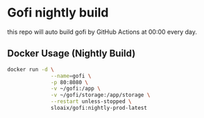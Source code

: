 # Gofi nightly build

this repo will auto build gofi by GitHub Actions at 00:00 every day.

## Docker Usage (Nightly Build)

```bash
docker run -d \
              --name=gofi \
              -p 80:8080 \
              -v ~/gofi:/app \
              -v ~/gofi/storage:/app/storage \
              --restart unless-stopped \
              sloaix/gofi:nightly-prod-latest
```
